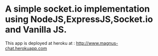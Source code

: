 # A simple socket.io implementation using NodeJS,ExpressJS,Socket.io and Vanilla JS.
This app is deployed at heroku at : http://www.magnus-chat.herokuapp.com
